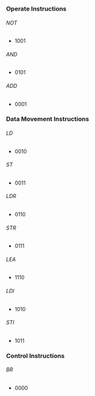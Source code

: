 ### Operate Instructions
###### NOT
- 1001
###### AND
- 0101
###### ADD
- 0001
### Data Movement Instructions
###### LD
- 0010
###### ST
- 0011
###### LDR
- 0110
###### STR
- 0111
###### LEA
- 1110
###### LDI
- 1010
###### STI
- 1011
### Control Instructions
###### BR
- 0000